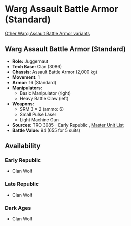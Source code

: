 # Warg Assault Battle Armor (Standard) 

[Other Warg Assault Battle Armor variants](../warg_assault_battle_armor.md) 

## Warg Assault Battle Armor (Standard) 

- **Role:** Juggernaut 
- **Tech Base:** Clan (3086) 
- **Chassis:** Assault Battle Armor (2,000 kg) 
- **Movement:** 1 
- **Armor:** 16 (Standard) 
- **Manipulators:** 
  - Basic Manipulator (right) 
  - Heavy Battle Claw (left) 
- **Weapons:** 
  - SRM 3 × 2 (ammo: 6) 
  - Small Pulse Laser 
  - Light Machine Gun 
- **Sources:** TRO 3085 - Early Republic , [Master Unit List](http://masterunitlist.info/Unit/Details/3478/warg-assault-battle-armor-standard) 
- **Battle Value:** 94 (655 for 5 suits) 

## Availability 

### Early Republic 

- Clan Wolf 

### Late Republic 

- Clan Wolf 

### Dark Ages 

- Clan Wolf 

